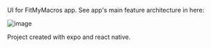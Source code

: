 UI for FitMyMacros app. See app's main feature architecture in here:

![image](https://github.com/user-attachments/assets/aa2609d1-db56-4bfa-8324-963e24e11154)

Project created with expo and react native.
